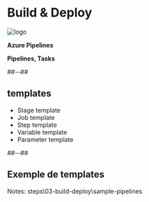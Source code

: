 <!-- .slide: class="transition bg-blue" -->
# Build & Deploy
![logo](./assets/images/services/pipelines/logo.svg)

**Azure Pipelines**

**Pipelines, Tasks**

##--##
## templates

- Stage template
- Job template
- Step template
- Variable template
- Parameter template

##--##
## Exemple de templates

Notes:
steps\03-build-deploy\sample-pipelines